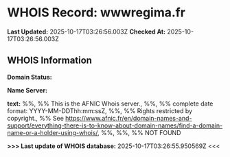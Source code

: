 # WHOIS Record: wwwregima.fr

**Last Updated:** 2025-10-17T03:26:56.003Z
**Checked At:** 2025-10-17T03:26:56.003Z

## WHOIS Information

**Domain Status:** 

**Name Server:** 

**text:** %%, %% This is the AFNIC Whois server., %%, %% complete date format: YYYY-MM-DDThh:mm:ssZ, %%, %% Rights restricted by copyright., %% See https://www.afnic.fr/en/domain-names-and-support/everything-there-is-to-know-about-domain-names/find-a-domain-name-or-a-holder-using-whois/, %%, %%, %% NOT FOUND

**>>> Last update of WHOIS database:** 2025-10-17T03:26:55.950569Z <<<

